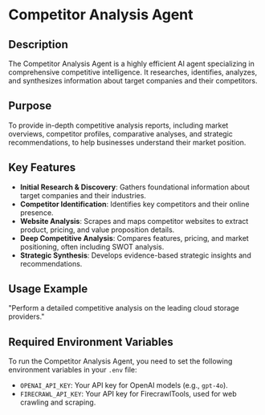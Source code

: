 # Competitor Analysis Agent

## Description
The Competitor Analysis Agent is a highly efficient AI agent specializing in comprehensive competitive intelligence. It researches, identifies, analyzes, and synthesizes information about target companies and their competitors.

## Purpose
To provide in-depth competitive analysis reports, including market overviews, competitor profiles, comparative analyses, and strategic recommendations, to help businesses understand their market position.

## Key Features
*   **Initial Research & Discovery**: Gathers foundational information about target companies and their industries.
*   **Competitor Identification**: Identifies key competitors and their online presence.
*   **Website Analysis**: Scrapes and maps competitor websites to extract product, pricing, and value proposition details.
*   **Deep Competitive Analysis**: Compares features, pricing, and market positioning, often including SWOT analysis.
*   **Strategic Synthesis**: Develops evidence-based strategic insights and recommendations.

## Usage Example
"Perform a detailed competitive analysis on the leading cloud storage providers."

## Required Environment Variables
To run the Competitor Analysis Agent, you need to set the following environment variables in your `.env` file:

*   `OPENAI_API_KEY`: Your API key for OpenAI models (e.g., `gpt-4o`).
*   `FIRECRAWL_API_KEY`: Your API key for FirecrawlTools, used for web crawling and scraping.
